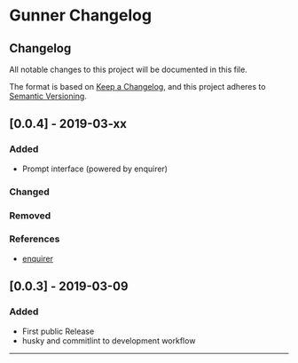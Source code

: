# Gunner Changelog

## Changelog

All notable changes to this project will be documented in this file.

The format is based on [Keep a Changelog](https://keepachangelog.com/en/1.0.0/),
and this project adheres to [Semantic Versioning](https://semver.org/spec/v2.0.0.html).

## [0.0.4] - 2019-03-xx

### Added

- Prompt interface (powered by enquirer)

### Changed

### Removed

### References

- [enquirer](https://github.com/enquirer)

## [0.0.3] - 2019-03-09

### Added

- First public Release
- husky and commitlint to development workflow

---
